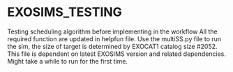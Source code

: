 # EXOSIMS_TESTING
Testing scheduling algorithm before implementing in the workflow 
All the required function are updated in helpfun file. 
Use the multiSS.py file to run the sim, the size of target is determined by EXOCAT1 catalog size #2052. 
This file is dependent on latest EXOSIMS version and related dependencies. 
Might take a while to run for the first time.
